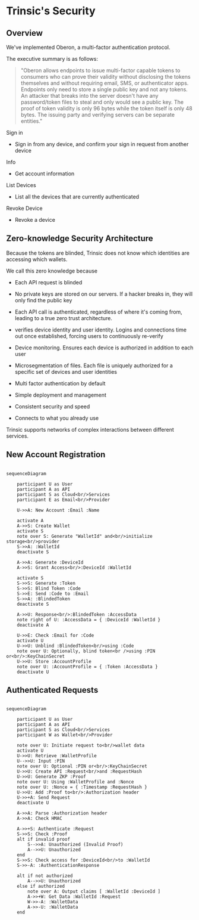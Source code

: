 # Trinsic's Security

## Overview

We've implemented Oberon, a multi-factor authentication protocol. 

The executive summary is as follows:
> "Oberon allows endpoints to issue multi-factor capable tokens to consumers who can prove their validity without disclosing the tokens themselves and without requiring email, SMS, or authenticator apps. Endpoints only need to store a single public key and not any tokens. An attacker that breaks into the server doesn't have any password/token files to steal and only would see a public key. The proof of token validity is only 96 bytes while the token itself is only 48 bytes. The issuing party and verifying servers can be separate entities."

Sign in
- Sign in from any device, and confirm your sign in request from another device

Info
- Get account information 

List Devices
- List all the devices that are currently authenticated

Revoke Device
- Revoke a device


## Zero-knowledge Security Architecture

Because the tokens are blinded, Trinsic does not know which identities are accessing which wallets.  

We call this zero knowledge because
- Each API request is blinded
- No private keys are stored on our servers. If a hacker breaks in, they will only find the public key
- Each API call is authenticated, regardless of where it's coming from, leading to a true zero trust architecture.

- verifies device identity and user identity. Logins and connections time out once established, forcing users to continuously re-verify

- Device monitoring. Ensures each device is authorized in addition to each user

- Microsegmentation of files. Each file is uniquely authorized for a specific set of devices and user identities

- Multi factor authentication by default

- Simple deployment and management
- Consistent security and speed
- Connects to what you already use

Trinsic supports networks of complex interactions between different services.

## New Account Registration

```mermaid

sequenceDiagram

    participant U as User
    participant A as API
    participant S as Cloud<br/>Services
    participant E as Email<br/>Provider
    
    U->>A: New Account :Email :Name

    activate A
    A->>S: Create Wallet
    activate S
    note over S: Generate "WalletId" and<br/>initialize storage<br/>provider
    S->>A: :WalletId
    deactivate S
    
    A->>A: Generate :DeviceId
    A->>S: Grant Access<br/>:DeviceId :WalletId

    activate S
    S->>S: Generate :Token
    S->>S: Blind Token :Code
    S->>E: Send :Code to :Email
    S->>A: :BlindedToken
    deactivate S

    A->>U: Response<br/>:BlindedToken :AccessData
    note right of U: :AccessData = { :DeviceId :WalletId }
    deactivate A

    U->>E: Check :Email for :Code
    activate U
    U->>U: Unblind :BlindedToken<br/>using :Code
    note over U: Optionally, blind token<br />using :PIN or<br/>:KeyChainSecret
    U->>U: Store :AccountProfile
    note over U: :AccountProfile = { :Token :AccessData }
    deactivate U

```


## Authenticated Requests

```mermaid

sequenceDiagram

    participant U as User
    participant A as API
    participant S as Cloud<br/>Services
    participant W as Wallet<br/>Provider

    note over U: Initiate request to<br/>wallet data
    activate U
    U->>U: Retrieve :WalletProfile
    U-->>U: Input :PIN
    note over U: Optional :PIN or<br/>:KeyChainSecret
    U->>U: Create API :Request<br/>and :RequestHash
    U->>U: Generate ZKP :Proof
    note over U: Using :WalletProfile and :Nonce
    note over U: :Nonce = { :Timestamp :RequestHash }
    U->>U: Add :Proof to<br/>:Authorization header
    U->>+A: Send Request
    deactivate U

    A->>A: Parse :Authorization header
    A->>A: Check HMAC

    A->>+S: Authenticate :Request
    S->>S: Check :Proof
    alt if invalid proof
        S-->>A: Unauthorized (Invalid Proof)
        A-->>U: Unauthorized
    end
    S->>S: Check access for :DeviceId<br/>to :WalletId
    S->>-A: :AuthenticationResponse

    alt if not authorized
        A-->>U: Unauthorized
    else if authorized
        note over A: Output claims [ :WalletId :DeviceId ]
        A->>+W: Get Data :WalletId :Request
        W->>-A: :WalletData
        A->>-U: :WalletData
    end
```

